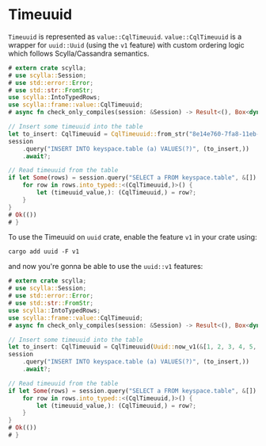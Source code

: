 # Timeuuid

`Timeuuid` is represented as `value::CqlTimeuuid`.
`value::CqlTimeuuid` is a wrapper for `uuid::Uuid` (using the `v1` feature) with custom ordering logic
which follows Scylla/Cassandra semantics.

```rust
# extern crate scylla;
# use scylla::Session;
# use std::error::Error;
# use std::str::FromStr;
use scylla::IntoTypedRows;
use scylla::frame::value::CqlTimeuuid;
# async fn check_only_compiles(session: &Session) -> Result<(), Box<dyn Error>> {

// Insert some timeuuid into the table
let to_insert: CqlTimeuuid = CqlTimeuuid::from_str("8e14e760-7fa8-11eb-bc66-000000000001")?;
session
    .query("INSERT INTO keyspace.table (a) VALUES(?)", (to_insert,))
    .await?;

// Read timeuuid from the table
if let Some(rows) = session.query("SELECT a FROM keyspace.table", &[]).await?.rows {
    for row in rows.into_typed::<(CqlTimeuuid,)>() {
        let (timeuuid_value,): (CqlTimeuuid,) = row?;
    }
}
# Ok(())
# }
```


To use the Timeuuid on `uuid` crate, enable the feature `v1` in your crate using:

```shell
cargo add uuid -F v1
```

and now you're gonna be able to use the `uuid::v1` features: 

```rust
# extern crate scylla;
# use scylla::Session;
# use std::error::Error;
# use std::str::FromStr;
use scylla::IntoTypedRows;
use scylla::frame::value::CqlTimeuuid;
# async fn check_only_compiles(session: &Session) -> Result<(), Box<dyn Error>> {

// Insert some timeuuid into the table
let to_insert: CqlTimeuuid = CqlTimeuuid(Uuid::now_v1(&[1, 2, 3, 4, 5, 6]));  
session  
    .query("INSERT INTO keyspace.table (a) VALUES(?)", (to_insert,))  
    .await?;

// Read timeuuid from the table
if let Some(rows) = session.query("SELECT a FROM keyspace.table", &[]).await?.rows {
    for row in rows.into_typed::<(CqlTimeuuid,)>() {
        let (timeuuid_value,): (CqlTimeuuid,) = row?;
    }
}
# Ok(())
# }
```

